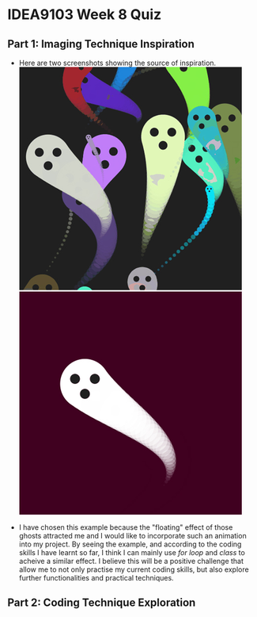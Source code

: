 # IDEA9103 Week 8 Quiz

## Part 1: Imaging Technique Inspiration
- Here are two screenshots showing the source of inspiration.
![Ghost](images/Screenshot_1.jpg)
![Ghosts](images/Screenshot_2.jpg)

- I have chosen this example because the "floating" effect of those ghosts attracted me and I would like to incorporate such an animation into my project. By seeing the example, and according to the coding skills I have learnt so far, I think I can mainly use *for loop* and *class* to acheive a similar effect. I believe this will be a positive challenge that allow me to not only practise my current coding skills, but also explore further functionalities and practical techniques.

## Part 2: Coding Technique Exploration